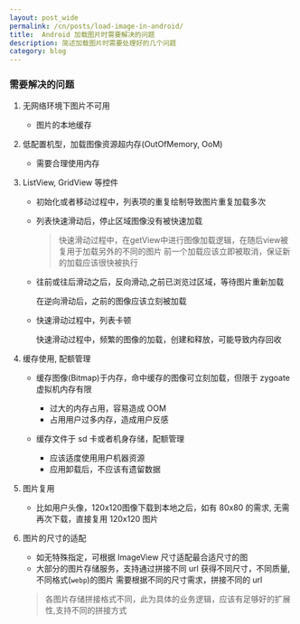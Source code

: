 ```yaml
---
layout: post_wide
permalink: /cn/posts/load-image-in-android/
title:  Android 加载图片时需要解决的问题
description: 简述加载图片时需要处理好的几个问题
category: blog
---
```

### 需要解决的问题

1. 无网络环境下图片不可用
    * 图片的本地缓存
    
2. 低配置机型，加载图像资源超内存(OutOfMemory, OoM)
    * 需要合理使用内存

3. ListView, GridView 等控件
    * 初始化或者移动过程中，列表项的重复绘制导致图片重复加载多次
    * 列表快速滑动后，停止区域图像没有被快速加载

      > 快速滑动过程中，在getView中进行图像加载逻辑，在随后view被复用于加载另外的不同的图片
      > 前一个加载应该立即被取消，保证新的加载应该很快被执行
    * 往前或往后滑动之后，反向滑动,之前已浏览过区域，等待图片重新加载

      在逆向滑动后，之前的图像应该立刻被加载
    * 快速滑动过程中，列表卡顿

      快速滑动过程中，频繁的图像的加载，创建和释放，可能导致内存回收

4. 缓存使用, 配额管理
    * 缓存图像(Bitmap)于内存，命中缓存的图像可立刻加载，但限于 zygoate 虚拟机内存有限
        * 过大的内存占用，容易造成 OOM
        * 占用用户过多内存，造成用户反感

    * 缓存文件于 sd 卡或者机身存储，配额管理
        * 应该适度使用用户机器资源
        * 应用卸载后，不应该有遗留数据


5. 图片复用
    * 比如用户头像，120x120图像下载到本地之后，如有 80x80 的需求, 无需再次下载，直接复用 120x120 图片


6. 图片的尺寸的适配
    * 如无特殊指定，可根据 ImageView 尺寸适配最合适尺寸的图
    * 大部分的图片存储服务，支持通过拼接不同 url 获得不同尺寸，不同质量, 不同格式(`webp`)的图片
      需要根据不同的尺寸需求，拼接不同的 url
    >  各图片存储拼接格式不同，此为具体的业务逻辑，应该有足够好的扩展性,支持不同的拼接方式
